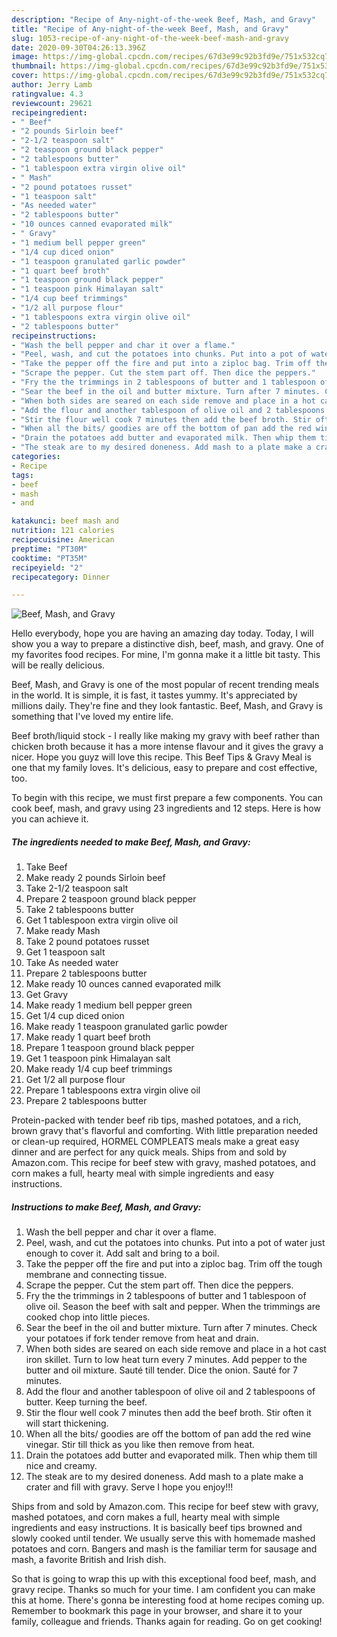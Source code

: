```yaml
---
description: "Recipe of Any-night-of-the-week Beef, Mash, and Gravy"
title: "Recipe of Any-night-of-the-week Beef, Mash, and Gravy"
slug: 1053-recipe-of-any-night-of-the-week-beef-mash-and-gravy
date: 2020-09-30T04:26:13.396Z
image: https://img-global.cpcdn.com/recipes/67d3e99c92b3fd9e/751x532cq70/beef-mash-and-gravy-recipe-main-photo.jpg
thumbnail: https://img-global.cpcdn.com/recipes/67d3e99c92b3fd9e/751x532cq70/beef-mash-and-gravy-recipe-main-photo.jpg
cover: https://img-global.cpcdn.com/recipes/67d3e99c92b3fd9e/751x532cq70/beef-mash-and-gravy-recipe-main-photo.jpg
author: Jerry Lamb
ratingvalue: 4.3
reviewcount: 29621
recipeingredient:
- " Beef"
- "2 pounds Sirloin beef"
- "2-1/2 teaspoon salt"
- "2 teaspoon ground black pepper"
- "2 tablespoons butter"
- "1 tablespoon extra virgin olive oil"
- " Mash"
- "2 pound potatoes russet"
- "1 teaspoon salt"
- "As needed water"
- "2 tablespoons butter"
- "10 ounces canned evaporated milk"
- " Gravy"
- "1 medium bell pepper green"
- "1/4 cup diced onion"
- "1 teaspoon granulated garlic powder"
- "1 quart beef broth"
- "1 teaspoon ground black pepper"
- "1 teaspoon pink Himalayan salt"
- "1/4 cup beef trimmings"
- "1/2 all purpose flour"
- "1 tablespoons extra virgin olive oil"
- "2 tablespoons butter"
recipeinstructions:
- "Wash the bell pepper and char it over a flame."
- "Peel, wash, and cut the potatoes into chunks. Put into a pot of water just enough to cover it. Add salt and bring to a boil."
- "Take the pepper off the fire and put into a ziploc bag. Trim off the tough membrane and connecting tissue."
- "Scrape the pepper. Cut the stem part off. Then dice the peppers."
- "Fry the the trimmings in 2 tablespoons of butter and 1 tablespoon of olive oil. Season the beef with salt and pepper. When the trimmings are cooked chop into little pieces."
- "Sear the beef in the oil and butter mixture. Turn after 7 minutes. Check your potatoes if fork tender remove from heat and drain."
- "When both sides are seared on each side remove and place in a hot cast iron skillet. Turn to low heat turn every 7 minutes. Add pepper to the butter and oil mixture. Sauté till tender. Dice the onion. Sauté for 7 minutes."
- "Add the flour and another tablespoon of olive oil and 2 tablespoons of butter. Keep turning the beef."
- "Stir the flour well cook 7 minutes then add the beef broth. Stir often it will start thickening."
- "When all the bits/ goodies are off the bottom of pan add the red wine vinegar. Stir till thick as you like then remove from heat."
- "Drain the potatoes add butter and evaporated milk. Then whip them till nice and creamy."
- "The steak are to my desired doneness. Add mash to a plate make a crater and fill with gravy. Serve I hope you enjoy!!!"
categories:
- Recipe
tags:
- beef
- mash
- and

katakunci: beef mash and 
nutrition: 121 calories
recipecuisine: American
preptime: "PT30M"
cooktime: "PT35M"
recipeyield: "2"
recipecategory: Dinner

---
```



![Beef, Mash, and Gravy](https://img-global.cpcdn.com/recipes/67d3e99c92b3fd9e/751x532cq70/beef-mash-and-gravy-recipe-main-photo.jpg)

Hello everybody, hope you are having an amazing day today. Today, I will show you a way to prepare a distinctive dish, beef, mash, and gravy. One of my favorites food recipes. For mine, I'm gonna make it a little bit tasty. This will be really delicious.

Beef, Mash, and Gravy is one of the most popular of recent trending meals in the world. It is simple, it is fast, it tastes yummy. It's appreciated by millions daily. They're fine and they look fantastic. Beef, Mash, and Gravy is something that I've loved my entire life.

Beef broth/liquid stock - I really like making my gravy with beef rather than chicken broth because it has a more intense flavour and it gives the gravy a nicer. Hope you guyz will love this recipe. This Beef Tips &amp; Gravy Meal is one that my family loves. It&#39;s delicious, easy to prepare and cost effective, too.


To begin with this recipe, we must first prepare a few components. You can cook beef, mash, and gravy using 23 ingredients and 12 steps. Here is how you can achieve it.

<!--inarticleads1-->

##### The ingredients needed to make Beef, Mash, and Gravy:

1. Take  Beef
1. Make ready 2 pounds Sirloin beef
1. Take 2-1/2 teaspoon salt
1. Prepare 2 teaspoon ground black pepper
1. Take 2 tablespoons butter
1. Get 1 tablespoon extra virgin olive oil
1. Make ready  Mash
1. Take 2 pound potatoes russet
1. Get 1 teaspoon salt
1. Take As needed water
1. Prepare 2 tablespoons butter
1. Make ready 10 ounces canned evaporated milk
1. Get  Gravy
1. Make ready 1 medium bell pepper green
1. Get 1/4 cup diced onion
1. Make ready 1 teaspoon granulated garlic powder
1. Make ready 1 quart beef broth
1. Prepare 1 teaspoon ground black pepper
1. Get 1 teaspoon pink Himalayan salt
1. Make ready 1/4 cup beef trimmings
1. Get 1/2 all purpose flour
1. Prepare 1 tablespoons extra virgin olive oil
1. Prepare 2 tablespoons butter


Protein-packed with tender beef rib tips, mashed potatoes, and a rich, brown gravy that&#39;s flavorful and comforting. With little preparation needed or clean-up required, HORMEL COMPLEATS meals make a great easy dinner and are perfect for any quick meals. Ships from and sold by Amazon.com. This recipe for beef stew with gravy, mashed potatoes, and corn makes a full, hearty meal with simple ingredients and easy instructions. 

<!--inarticleads2-->

##### Instructions to make Beef, Mash, and Gravy:

1. Wash the bell pepper and char it over a flame.
1. Peel, wash, and cut the potatoes into chunks. Put into a pot of water just enough to cover it. Add salt and bring to a boil.
1. Take the pepper off the fire and put into a ziploc bag. Trim off the tough membrane and connecting tissue.
1. Scrape the pepper. Cut the stem part off. Then dice the peppers.
1. Fry the the trimmings in 2 tablespoons of butter and 1 tablespoon of olive oil. Season the beef with salt and pepper. When the trimmings are cooked chop into little pieces.
1. Sear the beef in the oil and butter mixture. Turn after 7 minutes. Check your potatoes if fork tender remove from heat and drain.
1. When both sides are seared on each side remove and place in a hot cast iron skillet. Turn to low heat turn every 7 minutes. Add pepper to the butter and oil mixture. Sauté till tender. Dice the onion. Sauté for 7 minutes.
1. Add the flour and another tablespoon of olive oil and 2 tablespoons of butter. Keep turning the beef.
1. Stir the flour well cook 7 minutes then add the beef broth. Stir often it will start thickening.
1. When all the bits/ goodies are off the bottom of pan add the red wine vinegar. Stir till thick as you like then remove from heat.
1. Drain the potatoes add butter and evaporated milk. Then whip them till nice and creamy.
1. The steak are to my desired doneness. Add mash to a plate make a crater and fill with gravy. Serve I hope you enjoy!!!


Ships from and sold by Amazon.com. This recipe for beef stew with gravy, mashed potatoes, and corn makes a full, hearty meal with simple ingredients and easy instructions. It is basically beef tips browned and slowly cooked until tender. We usually serve this with homemade mashed potatoes and corn. Bangers and mash is the familiar term for sausage and mash, a favorite British and Irish dish. 

So that is going to wrap this up with this exceptional food beef, mash, and gravy recipe. Thanks so much for your time. I am confident you can make this at home. There's gonna be interesting food at home recipes coming up. Remember to bookmark this page in your browser, and share it to your family, colleague and friends. Thanks again for reading. Go on get cooking!
